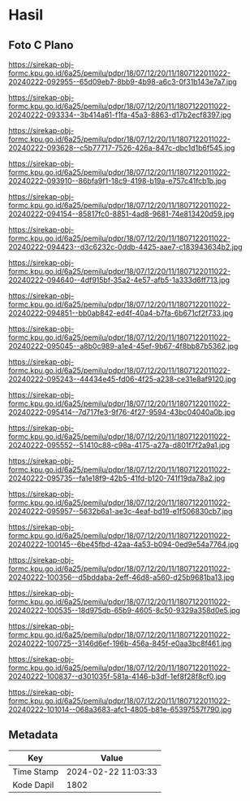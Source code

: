 # Hasil

## Foto C Plano

https://sirekap-obj-formc.kpu.go.id/6a25/pemilu/pdpr/18/07/12/20/11/1807122011022-20240222-092955--65d09eb7-8bb9-4b98-a6c3-0f31b143e7a7.jpg

https://sirekap-obj-formc.kpu.go.id/6a25/pemilu/pdpr/18/07/12/20/11/1807122011022-20240222-093334--3b414a61-f1fa-45a3-8863-d17b2ecf8397.jpg

https://sirekap-obj-formc.kpu.go.id/6a25/pemilu/pdpr/18/07/12/20/11/1807122011022-20240222-093628--c5b77717-7526-426a-847c-dbc1d1b6f545.jpg

https://sirekap-obj-formc.kpu.go.id/6a25/pemilu/pdpr/18/07/12/20/11/1807122011022-20240222-093910--86bfa9f1-18c9-4198-b19a-e757c41fcb1b.jpg

https://sirekap-obj-formc.kpu.go.id/6a25/pemilu/pdpr/18/07/12/20/11/1807122011022-20240222-094154--85817fc0-8851-4ad8-9681-74e813420d59.jpg

https://sirekap-obj-formc.kpu.go.id/6a25/pemilu/pdpr/18/07/12/20/11/1807122011022-20240222-094423--d3c6232c-0ddb-4425-aae7-c183943634b2.jpg

https://sirekap-obj-formc.kpu.go.id/6a25/pemilu/pdpr/18/07/12/20/11/1807122011022-20240222-094640--4df915bf-35a2-4e57-afb5-1a333d6ff713.jpg

https://sirekap-obj-formc.kpu.go.id/6a25/pemilu/pdpr/18/07/12/20/11/1807122011022-20240222-094851--bb0ab842-ed4f-40a4-b7fa-6b671cf2f733.jpg

https://sirekap-obj-formc.kpu.go.id/6a25/pemilu/pdpr/18/07/12/20/11/1807122011022-20240222-095045--a8b0c989-a1e4-45ef-9b67-4f8bb87b5362.jpg

https://sirekap-obj-formc.kpu.go.id/6a25/pemilu/pdpr/18/07/12/20/11/1807122011022-20240222-095243--44434e45-fd06-4f25-a238-ce31e8af9120.jpg

https://sirekap-obj-formc.kpu.go.id/6a25/pemilu/pdpr/18/07/12/20/11/1807122011022-20240222-095414--7d717fe3-9f76-4f27-9594-43bc04040a0b.jpg

https://sirekap-obj-formc.kpu.go.id/6a25/pemilu/pdpr/18/07/12/20/11/1807122011022-20240222-095552--51410c88-c98a-4175-a27a-d801f7f2a9a1.jpg

https://sirekap-obj-formc.kpu.go.id/6a25/pemilu/pdpr/18/07/12/20/11/1807122011022-20240222-095735--fa1e18f9-42b5-41fd-b120-741f19da78a2.jpg

https://sirekap-obj-formc.kpu.go.id/6a25/pemilu/pdpr/18/07/12/20/11/1807122011022-20240222-095957--5632b6a1-ae3c-4eaf-bd19-e1f506830cb7.jpg

https://sirekap-obj-formc.kpu.go.id/6a25/pemilu/pdpr/18/07/12/20/11/1807122011022-20240222-100145--6be45fbd-42aa-4a53-b094-0ed9e54a7764.jpg

https://sirekap-obj-formc.kpu.go.id/6a25/pemilu/pdpr/18/07/12/20/11/1807122011022-20240222-100356--d5bddaba-2eff-46d8-a560-d25b9681ba13.jpg

https://sirekap-obj-formc.kpu.go.id/6a25/pemilu/pdpr/18/07/12/20/11/1807122011022-20240222-100535--18d975db-65b9-4605-8c50-9329a358d0e5.jpg

https://sirekap-obj-formc.kpu.go.id/6a25/pemilu/pdpr/18/07/12/20/11/1807122011022-20240222-100725--3146d6ef-196b-456a-845f-e0aa3bc8f461.jpg

https://sirekap-obj-formc.kpu.go.id/6a25/pemilu/pdpr/18/07/12/20/11/1807122011022-20240222-100837--d301035f-581a-4146-b3df-1ef8f28f8cf0.jpg

https://sirekap-obj-formc.kpu.go.id/6a25/pemilu/pdpr/18/07/12/20/11/1807122011022-20240222-101014--068a3683-afc1-4805-b81e-65397557f790.jpg


## Metadata

| Key        | Value               |
| ---------- | ------------------- |
| Time Stamp | 2024-02-22 11:03:33 |
| Kode Dapil | 1802                |



